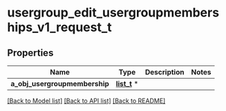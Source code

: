# usergroup_edit_usergroupmemberships_v1_request_t

## Properties
Name | Type | Description | Notes
------------ | ------------- | ------------- | -------------
**a_obj_usergroupmembership** | [**list_t**](usergroupmembership_request_compound.md) \* |  | 

[[Back to Model list]](../README.md#documentation-for-models) [[Back to API list]](../README.md#documentation-for-api-endpoints) [[Back to README]](../README.md)


